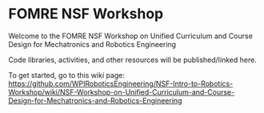 # FOMRE NSF Workshop

Welcome to the FOMRE NSF Workshop on Unified Curriculum and Course Design for Mechatronics and Robotics Engineering

Code libraries, activities, and other resources will be published/linked here.

To get started, go to this wiki page: https://github.com/WPIRoboticsEngineering/NSF-Intro-to-Robotics-Workshop/wiki/NSF-Workshop-on-Unified-Curriculum-and-Course-Design-for-Mechatronics-and-Robotics-Engineering
